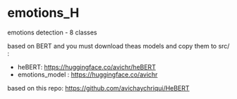 # emotions_H
emotions detection  - 8 classes


based on BERT and you must download theas models and copy them to src/ :

* heBERT: https://huggingface.co/avichr/heBERT
* emotions_model : https://huggingface.co/avichr

based on this repo:
https://github.com/avichaychriqui/HeBERT
